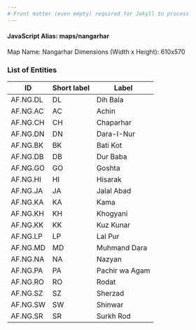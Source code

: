 ```yaml
---
# Front matter (even empty) required for Jekyll to process
---
```


#### JavaScript Alias: maps/nangarhar

Map Name: Nangarhar
Dimensions (Width x Height): 610x570





### List of Entities

ID | Short label | Label
---|---|---|
AF.NG.DL|DL|Dih Bala
AF.NG.AC|AC|Achin
AF.NG.CH|CH|Chaparhar
AF.NG.DN|DN|Dara-I-Nur
AF.NG.BK|BK|Bati Kot
AF.NG.DB|DB|Dur Baba
AF.NG.GO|GO|Goshta
AF.NG.HI|HI|Hisarak
AF.NG.JA|JA|Jalal Abad
AF.NG.KA|KA|Kama
AF.NG.KH|KH|Khogyani
AF.NG.KK|KK|Kuz Kunar
AF.NG.LP|LP|Lal Pur
AF.NG.MD|MD|Muhmand Dara
AF.NG.NA|NA|Nazyan
AF.NG.PA|PA|Pachir wa Agam
AF.NG.RO|RO|Rodat
AF.NG.SZ|SZ|Sherzad
AF.NG.SW|SW|Shinwar
AF.NG.SR|SR|Surkh Rod